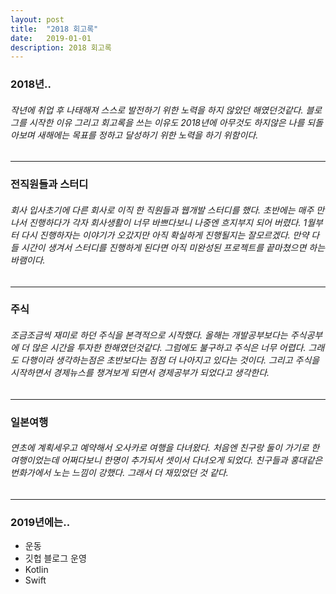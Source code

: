 ```yaml
---
layout: post
title:  "2018 회고록"
date:   2019-01-01
description: 2018 회고록
---
```


### 2018년..
###### 작년에 취업 후 나태해져 스스로 발전하기 위한 노력을 하지 않았던 해였던것같다. 블로그를 시작한 이유 그리고 회고록을 쓰는 이유도 2018년에 아무것도 하지않은 나를 되돌아보며 새해에는 목표를 정하고 달성하기 위한 노력을 하기 위함이다. 

***


### 전직원들과 스터디
###### 회사 입사초기에 다른 회사로 이직 한 직원들과 웹개발 스터디를 했다. 초반에는 매주 만나서 진행하다가 각자 회사생활이 너무 바쁘다보니 나중엔 흐지부지 되어 버렸다. 1월부터 다시 진행하자는 이야기가 오갔지만 아직 확실하게 진행될지는 잘모르겠다. 만약 다들 시간이 생겨서 스터디를 진행하게 된다면 아직 미완성된 프로젝트를 끝마쳤으면 하는 바램이다.

***

### 주식
###### 조금조금씩 재미로 하던 주식을 본격적으로 시작했다. 올해는 개발공부보다는 주식공부에 더 많은 시간을 투자한 한해였던것같다. 그럼에도 불구하고 주식은 너무 어렵다. 그래도 다행이라 생각하는점은 초반보다는 점점 더 나아지고 있다는 것이다. 그리고 주식을 시작하면서 경제뉴스를 챙겨보게 되면서 경제공부가 되었다고 생각한다.

***

### 일본여행
###### 연초에 계획세우고 예약해서 오사카로 여행을 다녀왔다. 처음엔 친구랑 둘이 가기로 한 여행이었는데 어쩌다보니 한명이 추가되서 셋이서 다녀오게 되었다. 친구들과 홍대같은 번화가에서 노는 느낌이 강했다. 그래서 더 재밌었던 것 같다.

***



### 2019년에는..
* 운동
* 깃헙 블로그 운영
* Kotlin
* Swift



